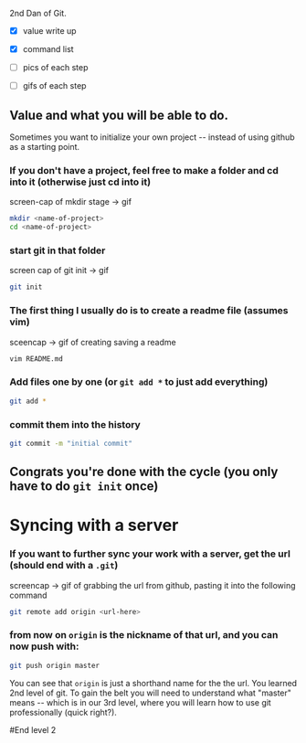 2nd Dan of Git.

* [x] value write up 
* [x] command list
* [ ] pics of each step
* [ ] gifs of each step


## Value and what you will be able to do.

Sometimes you want to initialize your own project -- instead of using github as a starting point.

### If you don't have a project, feel free to make a folder and cd into it (otherwise just cd into it)

screen-cap of mkdir stage -> gif
```sh
mkdir <name-of-project>
cd <name-of-project>
```

### start git in that folder

screen cap of git init -> gif

```sh
git init
```


### The first thing I usually do is to create a readme file (assumes vim)

sceencap -> gif of creating saving a readme

```sh
vim README.md
```


### Add files one by one (or `git add *` to just add everything)

```sh
git add *
```

### commit them into the history

```sh
git commit -m "initial commit"
```

## Congrats you're done with the cycle (you only have to do `git init` once)

# Syncing with a server

### If you want to further sync your work with a server, get the url (should end with a `.git`)

screencap -> gif of grabbing the url from github, pasting it into the following command

```sh
git remote add origin <url-here>
```

### from now on `origin` is the nickname of that url, and you can now push with:


```sh
git push origin master
```

You can see that `origin` is just a shorthand name for the the url.  You learned 2nd level of git.
To gain the belt you will need to understand what "master" means -- which is in our 3rd level, where you will
learn how to use git professionally (quick right?).


#End level 2
